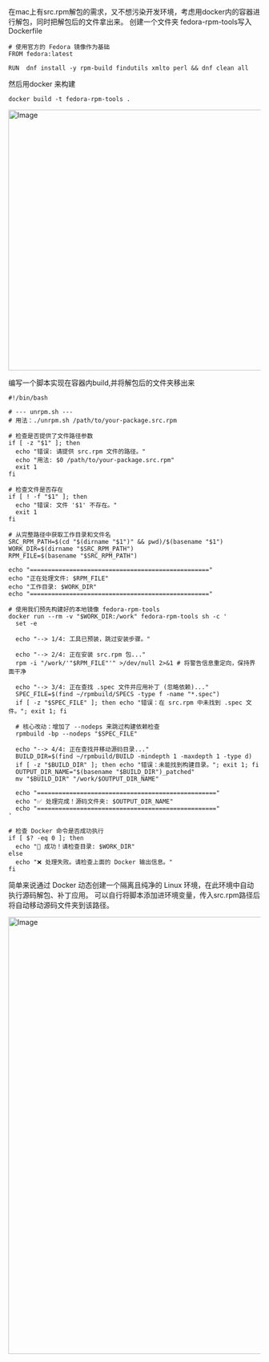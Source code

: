 在mac上有src.rpm解包的需求，又不想污染开发环境，考虑用docker内的容器进行解包，同时把解包后的文件拿出来。
创建一个文件夹 fedora-rpm-tools写入Dockerfile


```
# 使用官方的 Fedora 镜像作为基础
FROM fedora:latest

RUN  dnf install -y rpm-build findutils xmlto perl && dnf clean all
```
然后用docker 来构建
```
docker build -t fedora-rpm-tools .
```

<img width="1818" height="520" alt="Image" src="https://github.com/user-attachments/assets/8353c91a-8930-459f-9d2d-6bf63e723d9d" />

编写一个脚本实现在容器内build,并将解包后的文件夹移出来
```
#!/bin/bash

# --- unrpm.sh ---
# 用法：./unrpm.sh /path/to/your-package.src.rpm

# 检查是否提供了文件路径参数
if [ -z "$1" ]; then
  echo "错误: 请提供 src.rpm 文件的路径。"
  echo "用法: $0 /path/to/your-package.src.rpm"
  exit 1
fi

# 检查文件是否存在
if [ ! -f "$1" ]; then
  echo "错误: 文件 '$1' 不存在。"
  exit 1
fi

# 从完整路径中获取工作目录和文件名
SRC_RPM_PATH=$(cd "$(dirname "$1")" && pwd)/$(basename "$1")
WORK_DIR=$(dirname "$SRC_RPM_PATH")
RPM_FILE=$(basename "$SRC_RPM_PATH")

echo "=================================================="
echo "正在处理文件: $RPM_FILE"
echo "工作目录: $WORK_DIR"
echo "=================================================="

# 使用我们预先构建好的本地镜像 fedora-rpm-tools
docker run --rm -v "$WORK_DIR:/work" fedora-rpm-tools sh -c '
  set -e

  echo "--> 1/4: 工具已预装，跳过安装步骤。"

  echo "--> 2/4: 正在安装 src.rpm 包..."
  rpm -i "/work/'"$RPM_FILE"'" >/dev/null 2>&1 # 将警告信息重定向，保持界面干净

  echo "--> 3/4: 正在查找 .spec 文件并应用补丁 (忽略依赖)..."
  SPEC_FILE=$(find ~/rpmbuild/SPECS -type f -name "*.spec")
  if [ -z "$SPEC_FILE" ]; then echo "错误：在 src.rpm 中未找到 .spec 文件。"; exit 1; fi
  
  # 核心改动：增加了 --nodeps 来跳过构建依赖检查
  rpmbuild -bp --nodeps "$SPEC_FILE"

  echo "--> 4/4: 正在查找并移动源码目录..."
  BUILD_DIR=$(find ~/rpmbuild/BUILD -mindepth 1 -maxdepth 1 -type d)
  if [ -z "$BUILD_DIR" ]; then echo "错误：未能找到构建目录。"; exit 1; fi
  OUTPUT_DIR_NAME="$(basename "$BUILD_DIR")_patched"
  mv "$BUILD_DIR" "/work/$OUTPUT_DIR_NAME"

  echo "=================================================="
  echo "✅ 处理完成！源码文件夹: $OUTPUT_DIR_NAME"
  echo "=================================================="
'

# 检查 Docker 命令是否成功执行
if [ $? -eq 0 ]; then
  echo "🎉 成功！请检查目录: $WORK_DIR"
else
  echo "❌ 处理失败。请检查上面的 Docker 输出信息。"
fi
```
简单来说通过 Docker 动态创建一个隔离且纯净的 Linux 环境，在此环境中自动执行源码解包、补丁应用。
可以自行将脚本添加进环境变量，传入src.rpm路径后将自动移动源码文件夹到该路径。

<img width="1810" height="872" alt="Image" src="https://github.com/user-attachments/assets/95f49b05-5364-4a82-a154-256d2e9d67da" />